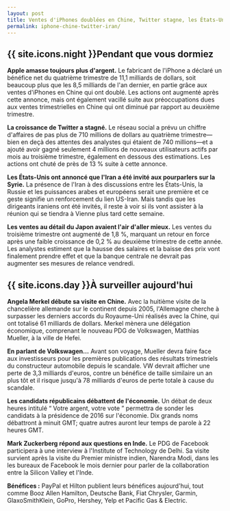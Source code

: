 ```yaml
---
layout: post
title: Ventes d'iPhones doublées en Chine, Twitter stagne, les États-Unis invitent l'Iran aux pourparler sur la Syrie
permalink: iphone-chine-twitter-iran/
---
```


## {{ site.icons.night }}Pendant que vous dormiez

**Apple amasse toujours plus d'argent.**
Le fabricant de l'iPhone a déclaré un bénéfice net du quatrième trimestre de 11,1 milliards de dollars, soit beaucoup plus que les 8,5 milliards de l'an dernier, en partie grâce aux ventes d'iPhones en Chine qui ont doublé.
Les actions ont augmenté après cette annonce, mais ont également vacillé suite aux préoccupations dues aux ventes trimestrielles en Chine qui ont diminué par rapport au deuxième trimestre.

**La croissance de Twitter a stagné.**
Le réseau social a prévu un chiffre d'affaires de pas plus de 710 millions de dollars au quatrième trimestre—bien en deçà des attentes des analystes qui étaient de 740 millions—et a ajouté avoir gagné seulement 4 millions de nouveaux utilisateurs actifs par mois au troisième trimestre, également en dessous des estimations. Les actions ont chuté de près de 13 % suite à cette annonce.

**Les États-Unis ont annoncé que l'Iran a été invité aux pourparlers sur la Syrie.**
La présence de l'Iran à des discussions entre les États-Unis, la Russie et les puissances arabes et européens serait une première et ce geste signifie un renforcement du lien US-Iran. Mais tandis que les dirigeants iraniens ont été invités, il reste à voir si ils vont assister à la réunion qui se tiendra à Vienne plus tard cette semaine.

**Les ventes au détail du Japon avaient l'air d'aller mieux.**
Les ventes du troisième trimestre ont augmenté de 1,8 %, marquant un retour en force après une faible croissance de 0,2 % au deuxième trimestre de cette année. Les analystes estiment que la hausse des salaires et la baisse des prix vont finalement prendre effet et que la banque centrale ne devrait pas augmenter ses mesures de relance vendredi.

## {{ site.icons.day }}À surveiller aujourd'hui

**Angela Merkel débute sa visite en Chine.**
Avec la huitième visite de la chancelière allemande sur le continent depuis 2005, l'Allemagne cherche à surpasser les derniers accords du Royaume-Uni réalisés avec la Chine, qui ont totalisé 61 milliards de dollars. Merkel mènera une délégation économique, comprenant le nouveau PDG de Volkswagen, Matthias Mueller, à la ville de Hefei.

**En parlant de Volkswagen…**
Avant son voyage, Mueller devra faire face aux investisseurs pour les premières publications des résultats trimestriels du constructeur automobile depuis le scandale. VW devrait afficher une perte de 3,3 milliards d'euros, contre un bénéfice de taille similaire un an plus tôt et il risque jusqu'à 78 milliards d'euros de perte totale à cause du scandale.

**Les candidats républicains débattent de l'économie.**
Un débat de deux heures intitulé “&nbsp;Votre argent, votre vote&nbsp;” permettra de sonder les candidats à la présidence de 2016 sur l'économie. Dix grands noms débattront à minuit GMT; quatre autres auront leur temps de parole à 22 heures GMT.

**Mark Zuckerberg répond aux questions en Inde.**
Le PDG de Facebook participera à une interview à l'Institute of Technology de Delhi. Sa visite survient après la visite du Premier ministre indien, Narendra Modi, dans les les bureaux de Facebook le mois dernier pour parler de la collaboration entre la Silicon Valley et l'Inde.

**Bénéfices :**
PayPal et Hilton publient leurs bénéfices aujourd'hui, tout comme Booz Allen Hamilton, Deutsche Bank, Fiat Chrysler, Garmin, GlaxoSmithKlein, GoPro, Hershey, Yelp et Pacific Gas & Electric.
